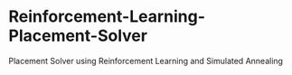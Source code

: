# Reinforcement-Learning-Placement-Solver
Placement Solver using Reinforcement Learning and Simulated Annealing
